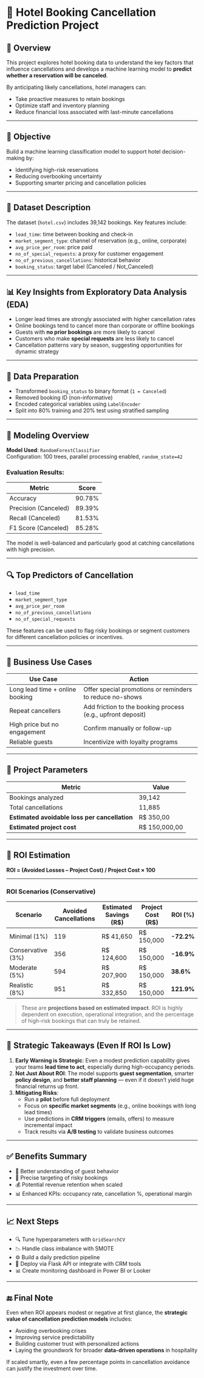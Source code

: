 # 🏨 Hotel Booking Cancellation Prediction Project

## 📌 Overview

This project explores hotel booking data to understand the key factors that influence cancellations and develops a machine learning model to **predict whether a reservation will be canceled**.

By anticipating likely cancellations, hotel managers can:
- Take proactive measures to retain bookings
- Optimize staff and inventory planning
- Reduce financial loss associated with last-minute cancellations

---

## 🎯 Objective

Build a machine learning classification model to support hotel decision-making by:
- Identifying high-risk reservations
- Reducing overbooking uncertainty
- Supporting smarter pricing and cancellation policies

---

## 📂 Dataset Description

The dataset (`hotel.csv`) includes 39,142 bookings. Key features include:

- `lead_time`: time between booking and check-in
- `market_segment_type`: channel of reservation (e.g., online, corporate)
- `avg_price_per_room`: price paid
- `no_of_special_requests`: a proxy for customer engagement
- `no_of_previous_cancellations`: historical behavior
- `booking_status`: target label (Canceled / Not_Canceled)

---

## 📊 Key Insights from Exploratory Data Analysis (EDA)

- Longer lead times are strongly associated with higher cancellation rates
- Online bookings tend to cancel more than corporate or offline bookings
- Guests with **no prior bookings** are more likely to cancel
- Customers who make **special requests** are less likely to cancel
- Cancellation patterns vary by season, suggesting opportunities for dynamic strategy

---

## 🧹 Data Preparation

- Transformed `booking_status` to binary format (`1 = Canceled`)
- Removed booking ID (non-informative)
- Encoded categorical variables using `LabelEncoder`
- Split into 80% training and 20% test using stratified sampling

---

## 🤖 Modeling Overview

**Model Used**: `RandomForestClassifier`  
Configuration: 100 trees, parallel processing enabled, `random_state=42`

### Evaluation Results:

| Metric                  | Score       |
|-------------------------|-------------|
| Accuracy                | 90.78%      |
| Precision (Canceled)    | 89.39%      |
| Recall (Canceled)       | 81.53%      |
| F1 Score (Canceled)     | 85.28%      |

The model is well-balanced and particularly good at catching cancellations with high precision.

---

## 🔍 Top Predictors of Cancellation

- `lead_time`
- `market_segment_type`
- `avg_price_per_room`
- `no_of_previous_cancellations`
- `no_of_special_requests`

These features can be used to flag risky bookings or segment customers for different cancellation policies or incentives.

---

## 💼 Business Use Cases

| Use Case                        | Action                                                      |
|----------------------------------|-------------------------------------------------------------|
| Long lead time + online booking | Offer special promotions or reminders to reduce no-shows    |
| Repeat cancellers               | Add friction to the booking process (e.g., upfront deposit) |
| High price but no engagement    | Confirm manually or follow-up                                |
| Reliable guests                 | Incentivize with loyalty programs                            |

---

## 💸 Project Parameters

| Metric                                      | Value          |
|---------------------------------------------|----------------|
| Bookings analyzed                           | 39,142         |
| Total cancellations                         | 11,885         |
| **Estimated avoidable loss per cancellation** | R$ 350,00     |
| **Estimated project cost**                  | R$ 150,000,00  |

---

## 📐 ROI Estimation

**ROI = (Avoided Losses – Project Cost) / Project Cost × 100**

---

### ROI Scenarios (Conservative)

| Scenario             | Avoided Cancellations | Estimated Savings (R$) | Project Cost (R$) | ROI (%)   |
|----------------------|------------------------|--------------------------|-------------------|-----------|
| Minimal (1%)         | 119                    | R$ 41,650                | R$ 150,000        | **-72.2%**|
| Conservative (3%)    | 356                    | R$ 124,600               | R$ 150,000        | **-16.9%**|
| Moderate (5%)        | 594                    | R$ 207,900               | R$ 150,000        | **38.6%** |
| Realistic (8%)       | 951                    | R$ 332,850               | R$ 150,000        | **121.9%**|

> These are **projections based on estimated impact**. ROI is highly dependent on execution, operational integration, and the percentage of high-risk bookings that can truly be retained.

---

## 🧠 Strategic Takeaways (Even If ROI Is Low)

1. **Early Warning is Strategic**: Even a modest prediction capability gives your teams **lead time to act**, especially during high-occupancy periods.
2. **Not Just About ROI**: The model supports **guest segmentation**, smarter **policy design**, and **better staff planning** — even if it doesn’t yield huge financial returns up front.
3. **Mitigating Risks**:
   - Run a **pilot** before full deployment
   - Focus on **specific market segments** (e.g., online bookings with long lead times)
   - Use predictions in **CRM triggers** (emails, offers) to measure incremental impact
   - Track results via **A/B testing** to validate business outcomes

---

## ✅ Benefits Summary

- 🧠 Better understanding of guest behavior
- 🎯 Precise targeting of risky bookings
- 💰 Potential revenue retention when scaled
- 📊 Enhanced KPIs: occupancy rate, cancellation %, operational margin

---

## 📈 Next Steps

- 🔍 Tune hyperparameters with `GridSearchCV`
- 📉 Handle class imbalance with SMOTE
- ⚙️ Build a daily prediction pipeline
- 📢 Deploy via Flask API or integrate with CRM tools
- 📊 Create monitoring dashboard in Power BI or Looker

---

## 🔚 Final Note

Even when ROI appears modest or negative at first glance, the **strategic value of cancellation prediction models** includes:

- Avoiding overbooking crises  
- Improving service predictability  
- Building customer trust with personalized actions  
- Laying the groundwork for broader **data-driven operations** in hospitality

If scaled smartly, even a few percentage points in cancellation avoidance can justify the investment over time.


